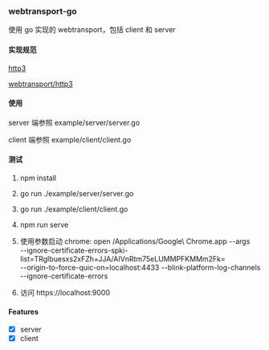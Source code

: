 ### webtransport-go

使用 go 实现的 webtransport，包括 client 和 server

#### 实现规范

[http3](https://datatracker.ietf.org/doc/draft-ietf-quic-http/)

[webtransport/http3](https://datatracker.ietf.org/doc/draft-ietf-webtrans-http3/)


#### 使用

server 端参照 example/server/server.go

client 端参照 example/client/client.go


#### 测试

1. npm install

2. go run ./example/server/server.go

3. go run ./example/client/client.go

4. npm run serve

5. 使用参数启动 chrome:  open /Applications/Google\ Chrome.app --args \
    --ignore-certificate-errors-spki-list=TRgIbuesxs2xFZh+JJA/AIVnRtm75eLUMMPFKMMm2Fk= \
    --origin-to-force-quic-on=localhost:4433 --blink-platform-log-channels \
    --ignore-certificate-errors

6. 访问 https://localhost:9000

#### Features

- [x] server
- [x] client